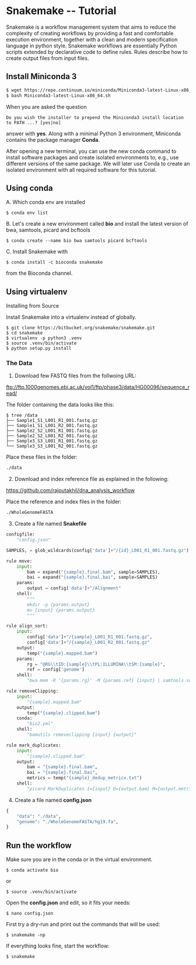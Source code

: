# Snakemake -- Tutorial

Snakemake is a workflow management system that aims to reduce the complexity of creating workflows by providing a fast and comfortable execution environment, together with a clean and modern specification language in python style. Snakemake workflows are essentially Python scripts extended by declarative code to define rules. Rules describe how to create output files from input files.

## Install Miniconda 3

```sh
$ wget https://repo.continuum.io/miniconda/Miniconda3-latest-Linux-x86_64.sh
$ bash Miniconda3-latest-Linux-x86_64.sh
```

When you are asked the question

    Do you wish the installer to prepend the Miniconda3 install location to PATH ...? [yes|no]

answer with __yes__. Along with a minimal Python 3 environment, Miniconda contains the package manager __Conda__.

After opening a new terminal, you can use the new conda command to install software packages and create isolated environments to, e.g., use different versions of the same package. We will later use Conda to create an isolated environment with all required software for this tutorial.

## Using conda

A. Which conda env are installed

```
$ conda env list
```

B. Let's create a new environment called __bio__ and install the latest version of bwa, samtools, picard and bcftools

```
$ conda create --name bio bwa samtools picard bcftools
```

C. Install Snakemake with

```
$ conda install -c bioconda snakemake
```
from the Bioconda channel.

## Using virtualenv

Installing from Source

Install Snakemake into a virtualenv instead of globally.

```
$ git clone https://bitbucket.org/snakemake/snakemake.git
$ cd snakemake
$ virtualenv -p python3 .venv
$ source .venv/bin/activate
$ python setup.py install
```

### The Data

1. Download few FASTQ files from the follwoing URL:

ftp://ftp.1000genomes.ebi.ac.uk/vol1/ftp/phase3/data/HG00096/sequence_read/

The folder containing the data looks like this:

```
$ tree /data
├── Sample1_S1_L001_R1_001.fastq.gz
├── Sample1_S1_L001_R2_001.fastq.gz
├── Sample2_S2_L001_R1_001.fastq.gz
├── Sample2_S2_L001_R2_001.fastq.gz
├── Sample3_S3_L001_R1_001.fastq.gz
└── Sample3_S3_L001_R2_001.fastq.gz
```
Place these files in the folder:

```sh
./data
```

2. Download and index reference file as explained in the following:

https://github.com/rajputakhil/dna_analysis_workflow

Place the reference and index files in the folder:

```sh
./WholeGenomeFASTA
```

3. Create a file named __Snakefile__

```py
configfile:
    "config.json"

SAMPLES, = glob_wildcards(config['data']+"/{id}_L001_R1_001.fastq.gz")

rule move:
    input:
        bam = expand("{sample}.final.bam", sample=SAMPLES),
        bai = expand("{sample}.final.bai", sample=SAMPLES)
    params:
        output = config['data']+"/Alignment"
    shell:
        """
        mkdir -p {params.output}
        mv {input} {params.output}
        """

rule align_sort:
    input:
        config['data']+"/{sample}_L001_R1_001.fastq.gz",
        config['data']+"/{sample}_L001_R2_001.fastq.gz"
    output:
        temp("{sample}.mapped.bam")
    params:
        rg = "@RG\\tID:{sample}\\tPL:ILLUMINA\\tSM:{sample}",
        ref = config['genome']
    shell:
        "bwa mem -R '{params.rg}' -M {params.ref} {input} | samtools sort -o {output} -"

rule removeClipping:
    input:
        "{sample}.mapped.bam"
    output:
        temp("{sample}.clipped.bam")
    conda:
        "bio2.yml"
    shell:
        "bamutils removeclipping {input} {output}"

rule mark_duplicates:
    input:
        "{sample}.clipped.bam"
    output:
        bam = "{sample}.final.bam",
        bai = "{sample}.final.bai",
        metrics = temp("{sample}_dedup_metricx.txt")
    shell:
        "picard MarkDuplicates I={input} O={output.bam} M={output.metrics} CREATE_INDEX=true"

```

4. Create a file named __config.json__

```py
{
    "data": "./data",
    "genome": "./WholeGenomeFASTA/hg19.fa",
}
```

## Run the workflow

Make sure you are in the conda or in the virtual environment.

```
$ conda activate bio
```

or

```
$ source .venv/bin/activate
```

Open the __config.json__ and edit, so it fits your needs:

```
$ nano config.json
```

First try a dry-run and print out the commands that will be used:

```
$ snakemake -np
```

If everything looks fine, start the workflow:

```
$ snakemake
```
